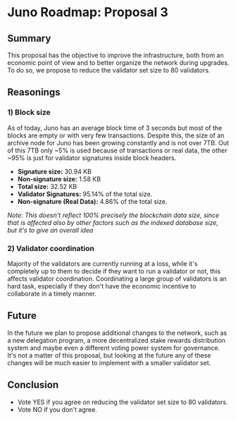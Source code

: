 # Juno Roadmap: Proposal 3

## Summary

This proposal has the objective to improve the infrastructure, both from an economic point of view and to better organize the network during upgrades. To do so, we propose to reduce the validator set size to 80 validators.

## Reasonings

### 1) Block size

As of today, Juno has an average block time of 3 seconds but most of the blocks are empty or with very few transactions. Despite this, the size of an archive node for Juno has been growing constantly and is not over 7TB. Out of this 7TB only ~5% is used because of transactions or real data, the other ~95% is just for validator signatures inside block headers.

- **Signature size:** 30.94 KB
- **Non-signature size:** 1.58 KB
- **Total size:** 32.52 KB
- **Validator Signatures:** 95.14% of the total size.
- **Non-signature (Real Data):** 4.86% of the total size.

_Note: This doesn't reflect 100% precisely the blockchain data size, since that is affected also by other factors such as the indexed database size, but it's to give an overall idea_

### 2) Validator coordination

Majority of the validators are currently running at a loss, while it's completely up to them to decide if they want to run a validator or not, this affects validator coordination. Coordinating a large group of validators is an hard task, especially if they don't have the economic incentive to collaborate in a timely manner.

## Future

In the future we plan to propose additional changes to the network, such as a new delegation program, a more decentralized stake rewards distribution system and maybe even a different voting power system for governance. It's not a matter of this proposal, but looking at the future any of these changes will be much easier to implement with a smaller validator set.

## Conclusion

- Vote YES if you agree on reducing the validator set size to 80 validators.
- Vote NO if you don't agree.

